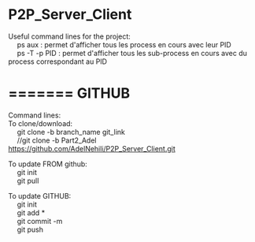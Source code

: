 # P2P_Server_Client
Useful command lines for the project:<br />
&emsp; ps aux : permet d'afficher tous les process en cours avec leur PID<br />
&emsp;	ps -T -p PID : permet d'afficher tous les sub-process en cours avec du process correspondant au PID<br />


=======
GITHUB
=======
Command lines: <br />
To clone/download: <br />
&emsp;	git clone -b branch_name git_link <br />
&emsp;	//git clone -b Part2_Adel https://github.com/AdelNehili/P2P_Server_Client.git <br />


To update FROM github:<br />
&emsp;	git init <br />
&emsp;	git pull <br />


To update GITHUB: <br />
&emsp;	git init <br />
&emsp;	git add * <br />
&emsp;	git commit -m <br />
&emsp;	git push <br />


